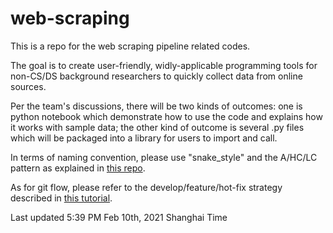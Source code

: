 # web-scraping

This is a repo for the web scraping pipeline related codes. 

The goal is to create user-friendly, widly-applicable programming tools for non-CS/DS background researchers to quickly collect data from online sources. 

Per the team's discussions, there will be two kinds of outcomes: one is python notebook which demonstrate how to use the code and explains how it works with sample data; the other kind of outcome is several .py files which will be packaged into a library for users to import and call.

In terms of naming convention, please use "snake_style" and the A/HC/LC pattern as explained in [this repo](https://github.com/kettanaito/naming-cheatsheet).

As for git flow, please refer to the develop/feature/hot-fix strategy described in [this tutorial](https://www.atlassian.com/git/tutorials/comparing-workflows/gitflow-workflow).

Last updated 5:39 PM Feb 10th, 2021 Shanghai Time


